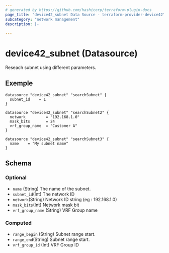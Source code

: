 ```yaml
---
# generated by https://github.com/hashicorp/terraform-plugin-docs
page_title: "device42_subnet Data Source - terraform-provider-device42"
subcategory: "network management"
description: |-
  
---
```


# device42_subnet (Datasource)

Reseach subnet using different parameters.

## Exemple 

```hcl
datasource "device42_subnet" "searchSubnet" {
  subnet_id    = 1
}

datasource "device42_subnet" "searchSubnet2" {
  network         = "192.168.1.0"
  mask_bits       = 24
  vrf_group_name  = "Customer A"
}

datasource "device42_subnet" "searchSubnet3" {
  name    = "My subnet name"
}
```


<!-- schema generated by tfplugindocs -->
## Schema

### Optional

- `name` (String) The name of the subnet.
- `subnet_id`(Int) The network ID
- `network`(String) Network ID string (eg : 192.168.1.0)
- `mask_bits`(Int) Network mask bit
- `vrf_group_name` (String) VRF Group name

### Computed

- `range_begin` (String) Subnet range start.
- `range_end`(String) Subnet range start.
- `vrf_group_id` (Int) VRF Group ID